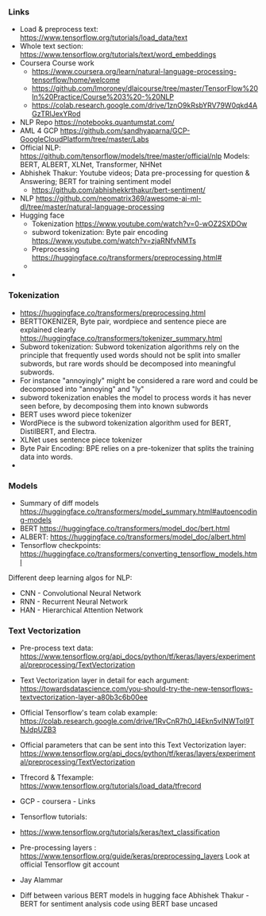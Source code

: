 ### Links
* Load & preprocess text: https://www.tensorflow.org/tutorials/load_data/text
* Whole text section: https://www.tensorflow.org/tutorials/text/word_embeddings
* Coursera Course work
  * https://www.coursera.org/learn/natural-language-processing-tensorflow/home/welcome
  * https://github.com/lmoroney/dlaicourse/tree/master/TensorFlow%20In%20Practice/Course%203%20-%20NLP
  * https://colab.research.google.com/drive/1znO9kRsbYRV79W0qkd4AGzTRlJexYRod
* NLP Repo https://notebooks.quantumstat.com/
* AML 4 GCP https://github.com/sandhyaparna/GCP-GoogleCloudPlatform/tree/master/Labs
* Official NLP: https://github.com/tensorflow/models/tree/master/official/nlp Models: BERT, ALBERT, XLNet, Transformer, NHNet
* Abhishek Thakur: Youtube videos; Data pre-processing for question & Answering; BERT for training sentiment model
  * https://github.com/abhishekkrthakur/bert-sentiment/
* NLP https://github.com/neomatrix369/awesome-ai-ml-dl/tree/master/natural-language-processing
* Hugging face
  * Tokenization https://www.youtube.com/watch?v=0-wOZ2SXDOw
  * subword tokenization: Byte pair encoding https://www.youtube.com/watch?v=zjaRNfvNMTs 
  * Preprocessing https://huggingface.co/transformers/preprocessing.html#
  * 
* 


### Tokenization
* https://huggingface.co/transformers/preprocessing.html
* BERTTOKENIZER, Byte pair, wordpiece and sentence piece are explained clearly https://huggingface.co/transformers/tokenizer_summary.html
* Subword tokenization: Subword tokenization algorithms rely on the principle that frequently used words should not be split into smaller subwords, but rare words should be decomposed into meaningful subwords. 
* For instance "annoyingly" might be considered a rare word and could be decomposed into "annoying" and "ly"
* subword tokenization enables the model to process words it has never seen before, by decomposing them into known subwords
* BERT uses wword piece tokenizer
* WordPiece is the subword tokenization algorithm used for BERT, DistilBERT, and Electra. 
* XLNet uses sentence piece tokenizer
* Byte Pair Encoding: BPE relies on a pre-tokenizer that splits the training data into words. 
*   

### Models
* Summary of diff models https://huggingface.co/transformers/model_summary.html#autoencoding-models
* BERT https://huggingface.co/transformers/model_doc/bert.html
* ALBERT: https://huggingface.co/transformers/model_doc/albert.html
* Tensorflow checkpoints: https://huggingface.co/transformers/converting_tensorflow_models.html




Different deep learning algos for NLP:
* CNN - Convolutional Neural Network
* RNN - Recurrent Neural Network
* HAN - Hierarchical Attention Network








### Text Vectorization
* Pre-process text data: https://www.tensorflow.org/api_docs/python/tf/keras/layers/experimental/preprocessing/TextVectorization
* Text Vectorization layer in detail for each argument: https://towardsdatascience.com/you-should-try-the-new-tensorflows-textvectorization-layer-a80b3c6b00ee
* Official Tensorflow's team colab example: https://colab.research.google.com/drive/1RvCnR7h0_l4Ekn5vINWToI9TNJdpUZB3
* Official parameters that can be sent into this Text Vectorization layer: https://www.tensorflow.org/api_docs/python/tf/keras/layers/experimental/preprocessing/TextVectorization




* Tfrecord & Tfexample: https://www.tensorflow.org/tutorials/load_data/tfrecord
* GCP - coursera - Links
* Tensorflow tutorials: 
* https://www.tensorflow.org/tutorials/keras/text_classification
* Pre-processing layers : https://www.tensorflow.org/guide/keras/preprocessing_layers
 Look at official Tensorflow git account

* Jay Alammar
* Diff between various BERT models in hugging face
Abhishek Thakur - BERT for sentiment analysis code using BERT base uncased








